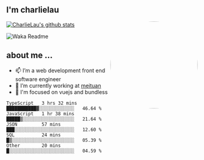 
<h2>I'm charlielau</h2>
<img align='right' style="border-radius:50%" src="https://avatars1.githubusercontent.com/u/44078251?s=460&u=6b4f1c257663e44063b0b6a21c9c94f45bcfdcc7&v=4" width="230">

[![CharlieLau's github stats](https://github-readme-stats.vercel.app/api?username=charlielau)](https://github.com/charlielau/github-readme-stats)


![Waka Readme](https://github.com/CharlieLau/charlielau/workflows/Waka%20Readme/badge.svg)

## about me ...
- 📫 I’m a web development front end software engineer
- 🔭 I’m currently working at  <a href="https://www.meituan.com">meituan</a>
- 🔭 I'm focused on vuejs and bundless

<!-- <p align="center">
  <a href="https://github.com/charlielau" class="rich-diff-level-one">
    <img src="https://github-readme-stats.vercel.app/api?username=charlielau&title_color=333&text_color=777" alt="CharlieLau" >
  </a>
</p> -->

<!--START_SECTION:waka-->
```text
TypeScript   3 hrs 32 mins   ███████████▓░░░░░░░░░░░░░   46.64 % 
JavaScript   1 hr 38 mins    █████▒░░░░░░░░░░░░░░░░░░░   21.64 % 
JSON         57 mins         ███░░░░░░░░░░░░░░░░░░░░░░   12.60 % 
SQL          24 mins         █▒░░░░░░░░░░░░░░░░░░░░░░░   05.39 % 
Other        20 mins         █░░░░░░░░░░░░░░░░░░░░░░░░   04.59 % 
```
<!--END_SECTION:waka-->
